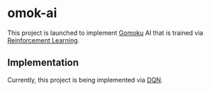 # omok-ai

This project is launched to implement [Gomoku](https://en.wikipedia.org/wiki/Gomoku) AI that is trained via [Reinforcement Learning](https://en.wikipedia.org/wiki/Reinforcement_learning).

## Implementation

Currently, this project is being implemented via [DQN](https://storage.googleapis.com/deepmind-media/dqn/DQNNaturePaper.pdf).
